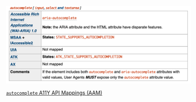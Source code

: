 ![autocomplete](./images/autocomplete.png)

[`autocomplete`
A11Y API Mappings (AAM)](https://www.w3.org/TR/html-aam-1.0/#details-id-158)
